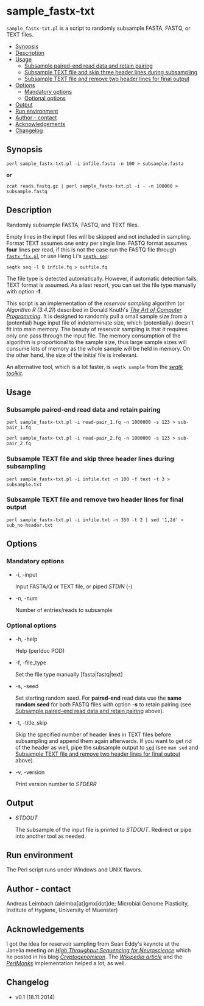 sample_fastx-txt
================

`sample_fastx-txt.pl` is a script to randomly subsample FASTA, FASTQ, or TEXT files.

* [Synopsis](#synopsis)
* [Description](#description)
* [Usage](#usage)
  * [Subsample paired-end read data and retain pairing](#subsample-paired-end-read-data-and-retain-pairing)
  * [Subsample TEXT file and skip three header lines during subsampling](#subsample-text-file-and-skip-three-header-lines-during-subsampling)
  * [Subsample TEXT file and remove two header lines for final output](#subsample-text-file-and-remove-two-header-lines-for-final-output)
* [Options](#options)
  * [Mandatory options](#mandatory-options)
  * [Optional options](#optional-options)
* [Output](#output)
* [Run environment](#run-environment)
* [Author - contact](#author---contact)
* [Acknowledgements](#acknowledgements)
* [Changelog](#changelog)

## Synopsis

    perl sample_fastx-txt.pl -i infile.fasta -n 100 > subsample.fasta

**or**

    zcat reads.fastq.gz | perl sample_fastx-txt.pl -i - -n 100000 > subsample.fastq

## Description

Randomly subsample FASTA, FASTQ, and TEXT files.

Empty lines in the input files will be skipped and not included in
sampling. Format TEXT assumes one entry per single line. FASTQ
format assumes **four** lines per read, if this is not the case run
the FASTQ file through [`fastx_fix.pl`](/fastx_fix) or use Heng
Li's [`seqtk seq`](https://github.com/lh3/seqtk):

    seqtk seq -l 0 infile.fq > outfile.fq

The file type is detected automatically. However, if automatic
detection fails, TEXT format is assumed. As a last resort, you can
set the file type manually with option **-f**.

This script is an implementation of the *reservoir sampling*
algorithm (or *Algorithm R (3.4.2)*) described in Donald Knuth's
[*The Art of Computer Programming*](https://en.wikipedia.org/wiki/The_Art_of_Computer_Programming).
It is designed to randomly pull a small sample size from a
(potential) huge input file of indeterminate size, which
(potentially) doesn't fit into main memory. The beauty of reservoir
sampling is that it requires only one pass through the input file.
The memory consumption of the algorithm is proportional to the
sample size, thus large sample sizes will consume lots of memory as
the whole sample will be held in memory. On the other hand, the size
of the initial file is irrelevant.

An alternative tool, which is a lot faster, is `seqtk sample` from
the [*seqtk toolkit*](https://github.com/lh3/seqtk>).

## Usage

### Subsample paired-end read data and retain pairing

    perl sample_fastx-txt.pl -i read-pair_1.fq -n 1000000 -s 123 > sub-pair_1.fq

    perl sample_fastx-txt.pl -i read-pair_2.fq -n 1000000 -s 123 > sub-pair_2.fq

### Subsample TEXT file and skip three header lines during subsampling

    perl sample_fastx-txt.pl -i infile.txt -n 100 -f text -t 3 > subsample.txt

### Subsample TEXT file and remove two header lines for final output

    perl sample_fastx-txt.pl -i infile.txt -n 350 -t 2 | sed '1,2d' > sub_no-header.txt

## Options

### Mandatory options

- -i, -input

    Input FASTA/Q or TEXT file, or piped *STDIN* (-)

- -n, -num

    Number of entries/reads to subsample

### Optional options

- -h, -help

    Help (perldoc POD)

- -f, -file_type

    Set the file type manually [fasta|fastq|text]

- -s, -seed

    Set starting random seed. For **paired-end** read data use the **same random seed** for both FASTQ files with option **-s** to retain pairing (see [Subsample paired-end read data and retain pairing](#subsample-paired-end-read-data-and-retain-pairing) above).

- -t, -title_skip

    Skip the specified number of header lines in TEXT files before subsampling and append them again afterwards. If you want to get rid of the header as well, pipe the subsample output to [`sed`](https://www.gnu.org/software/sed/manual/sed.html) (see `man sed` and [Subsample TEXT file and remove two header lines for final output](#subsample-text-file-and-remove-two-header-lines-for-final-output) above).

- -v, -version

    Print version number to *STDERR*

## Output

- *STDOUT*

    The subsample of the input file is printed to *STDOUT*. Redirect or pipe into another tool as needed.

## Run environment

The Perl script runs under Windows and UNIX flavors.

## Author - contact

Andreas Leimbach (aleimba[at]gmx[dot]de; Microbial Genome Plasticity, Institute of Hygiene, University of Muenster)

## Acknowledgements

I got the idea for reservoir sampling from Sean Eddy's keynote at
the Janelia meeting on [*High Throughput Sequencing for Neuroscience*](http://cryptogenomicon.wordpress.com/2014/11/01/high-throughput-sequencing-for-neuroscience/)
which he posted in his blog
[*Cryptogenomicon*](http://cryptogenomicon.wordpress.com/). The [*Wikipedia article*](https://en.wikipedia.org/wiki/Reservoir_sampling) and the
[*PerlMonks*](http://www.perlmonks.org/index.pl?node_id=177092) implementation helped a lot, as well.

## Changelog

- v0.1 (18.11.2014)
